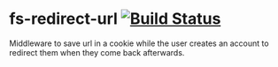 fs-redirect-url [![Build Status](https://travis-ci.org/fs-eng/fs-redirect-url.png?branch=master)](https://travis-ci.org/fs-eng/fs-redirect-url)
===============

Middleware to save url in a cookie while the user creates an account to redirect them when they come back afterwards.
